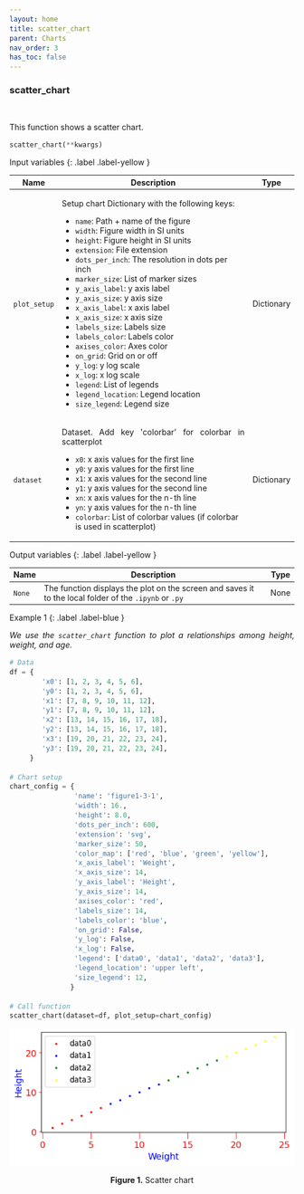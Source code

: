 ```yaml
---
layout: home
title: scatter_chart
parent: Charts
nav_order: 3
has_toc: false
---
```


<h3>scatter_chart</h3>

<br>

<p align = "justify">
    This function shows a scatter chart.


</p>

```python
scatter_chart(**kwargs)
```

Input variables
{: .label .label-yellow }

<table style="width:100%">
    <thead>
        <tr>
            <th>Name</th>
            <th>Description</th>
            <th>Type</th>
        </tr>
    </thead>
    <tbody>
        <tr>
            <td><code>plot_setup</code></td>
            <td>
                <p align="justify">Setup chart Dictionary with the following keys:</p>
                <ul>
                    <li><code>name</code>: Path + name of the figure</li>
                    <li><code>width</code>: Figure width in SI units</li>
                    <li><code>height</code>: Figure height in SI units</li>
                    <li><code>extension</code>: File extension</li>
                    <li><code>dots_per_inch</code>: The resolution in dots per inch</li>
                    <li><code>marker_size</code>: List of marker sizes</li>
                    <li><code>y_axis_label</code>: y axis label</li>
                    <li><code>y_axis_size</code>: y axis size</li>
                    <li><code>x_axis_label</code>: x axis label</li>
                    <li><code>x_axis_size</code>: x axis size</li>
                    <li><code>labels_size</code>: Labels size</li>
                    <li><code>labels_color</code>: Labels color</li>
                    <li><code>axises_color</code>: Axes color</li>
                    <li><code>on_grid</code>: Grid on or off</li>
                    <li><code>y_log</code>: y log scale</li>
                    <li><code>x_log</code>: x log scale</li>
                    <li><code>legend</code>: List of legends</li>
                    <li><code>legend_location</code>: Legend location</li>
                    <li><code>size_legend</code>: Legend size</li>
                </ul>
            </td>
            <td>Dictionary</td>
        </tr>
        <tr>
            <td><code>dataset</code></td>
            <td>
                <p align="justify">Dataset. Add key 'colorbar' for colorbar in scatterplot</p>
                <ul>
                    <li><code>x0</code>: x axis values for the first line</li>
                    <li><code>y0</code>: y axis values for the first line</li>
                    <li><code>x1</code>: x axis values for the second line</li>
                    <li><code>y1</code>: y axis values for the second line</li>
                    <li><code>xn</code>: x axis values for the n-th line</li>
                    <li><code>yn</code>: y axis values for the n-th line</li>
                    <li><code>colorbar</code>: List of colorbar values (if colorbar is used in scatterplot)</li>
                </ul>
            </td>
            <td>Dictionary</td>
        </tr>
    </tbody>
</table>



Output variables
{: .label .label-yellow }

<table style = "width:100%">
    <thead>
      <tr>
        <th>Name</th>
        <th>Description</th>
        <th>Type</th>
      </tr>
    </thead>
    <tr>
        <td><code>None</code></td>
        <td>The function displays the plot on the screen and saves it to the local folder of the <code>.ipynb</code> or <code>.py</code> </td>
        <td>None</td>
    </tr>
</table>

Example 1
{: .label .label-blue }

<p align = "justify"><i>We use the <code>scatter_chart</code> function to plot a relationships among height, weight, and age.</i></p>

```python
# Data
df = { 
        'x0': [1, 2, 3, 4, 5, 6],
        'y0': [1, 2, 3, 4, 5, 6],
        'x1': [7, 8, 9, 10, 11, 12],
        'y1': [7, 8, 9, 10, 11, 12],
        'x2': [13, 14, 15, 16, 17, 18],
        'y2': [13, 14, 15, 16, 17, 18],
        'x3': [19, 20, 21, 22, 23, 24],
        'y3': [19, 20, 21, 22, 23, 24],
     }

# Chart setup
chart_config = {
                'name': 'figure1-3-1',
                'width': 16., 
                'height': 8.0,
                'dots_per_inch': 600, 
                'extension': 'svg',
                'marker_size': 50,
                'color_map': ['red', 'blue', 'green', 'yellow'],
                'x_axis_label': 'Weight',
                'x_axis_size': 14,
                'y_axis_label': 'Height',
                'y_axis_size': 14,
                'axises_color': 'red', 
                'labels_size': 14,
                'labels_color': 'blue',
                'on_grid': False,
                'y_log': False,
                'x_log': False,
                'legend': ['data0', 'data1', 'data2', 'data3'],
                'legend_location': 'upper left',
                'size_legend': 12,
               }

# Call function
scatter_chart(dataset=df, plot_setup=chart_config)
```

<center>
    <img src="assets/images/scatter1.png">
    <p align="center"><b>Figure 1.</b> Scatter chart</p>
</center>